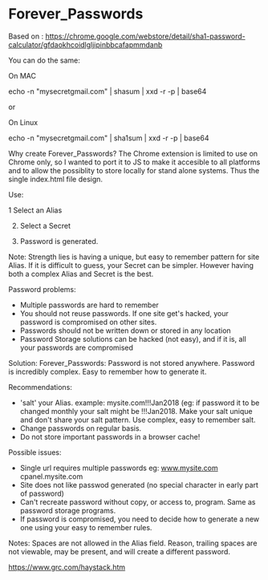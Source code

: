 # Forever_Passwords

Based on : https://chrome.google.com/webstore/detail/sha1-password-calculator/gfdaokhcoidlgljipinbbcafapmmdanb

You can do the same:

On MAC

echo -n "mysecretgmail.com" | shasum | xxd -r -p | base64

or

On Linux

echo -n "mysecretgmail.com" | sha1sum | xxd -r -p | base64

Why create Forever_Passwords?
The Chrome extension is limited to use on Chrome only, so I wanted to port it to JS to make it accesible to all platforms and to allow the possiblity to store locally for stand alone systems. Thus the single index.html file design.

Use:

1 Select an Alias

2. Select a Secret

3. Password is generated.

Note: Strength lies is having a unique, but easy to remember pattern for site Alias. If it is difficult to guess, your Secret can be simpler. However having both a complex Alias and Secret is the best.

Password problems:
- Multiple passwords are hard to remember
- You should not reuse passwords. If one site get's hacked, your password is compromised on other sites.
- Passwords should not be written down or stored in any location
- Password Storage solutions can be hacked (not easy), and if it is, all your passwords are compromised 

Solution:
Forever_Passwords: Password is not stored anywhere. Password is incredibly complex. Easy to remember how to generate it.

Recommendations:
- 'salt' your Alias. example: mysite.com!!!Jan2018 (eg: if password it to be changed monthly your salt might be !!!Jan2018. Make your salt unique and don't share your salt pattern. Use complex, easy to remember salt.
- Change passwords on regular basis.
- Do not store important passwords in a browser cache!

Possible issues:
- Single url requires multiple passwords eg: www.mysite.com cpanel.mysite.com
- Site does not like passwod generated (no special character in early part of password)
- Can't recreate password without copy, or access to, program. Same as password storage programs.
- If password is compromised, you need to decide how to generate a new one using your easy to remember rules.

Notes: Spaces are not allowed in the Alias field. Reason, trailing spaces are not viewable, may be present, and will create a different password.

https://www.grc.com/haystack.htm

